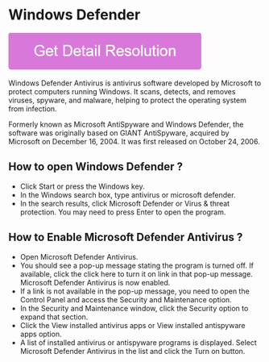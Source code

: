 # Windows Defender

[![Windows Defender](pink.png)](https://github.com/winaer0/windows.defender)

Windows Defender Antivirus is antivirus software developed by Microsoft to protect computers running Windows. It scans, detects, and removes viruses, spyware, and malware, helping to protect the operating system from infection.

Formerly known as Microsoft AntiSpyware and Windows Defender, the software was originally based on GIANT AntiSpyware, acquired by Microsoft on December 16, 2004. It was first released on October 24, 2006.

## How to open Windows Defender ?

* Click Start or press the Windows key.
* In the Windows search box, type antivirus or microsoft defender.
* In the search results, click Microsoft Defender or Virus & threat protection. You may need to press Enter to open the program.

## How to Enable Microsoft Defender Antivirus ?

* Open Microsoft Defender Antivirus.
* You should see a pop-up message stating the program is turned off. If available, click the click here to turn it on link in that pop-up message. Microsoft Defender Antivirus is now enabled.
* If a link is not available in the pop-up message, you need to open the Control Panel and access the Security and Maintenance option.
* In the Security and Maintenance window, click the Security option to expand that section.
* Click the View installed antivirus apps or View installed antispyware apps option.
* A list of installed antivirus or antispyware programs is displayed. Select Microsoft Defender Antivirus in the list and click the Turn on button.
